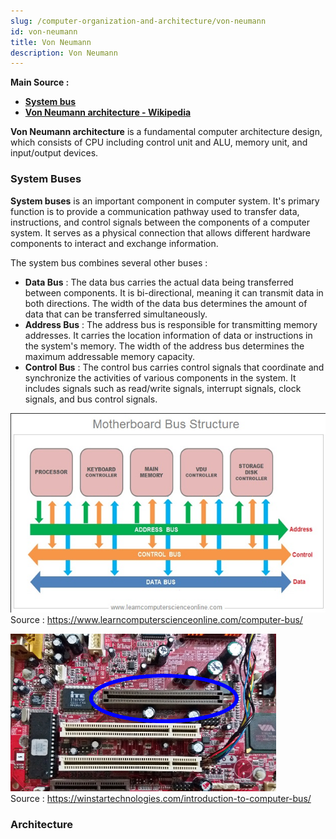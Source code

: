 ```yaml
---
slug: /computer-organization-and-architecture/von-neumann
id: von-neumann
title: Von Neumann
description: Von Neumann
---
```


**Main Source :**

- **[System bus](https://en.wikipedia.org/wiki/System_bus)**
- **[Von Neumann architecture - Wikipedia](https://en.wikipedia.org/wiki/Von_Neumann_architecture)**

**Von Neumann architecture** is a fundamental computer architecture design, which consists of CPU including control unit and ALU, memory unit, and input/output devices.

### System Buses

**System buses** is an important component in computer system. It's primary function is to provide a communication pathway used to transfer data, instructions, and control signals between the components of a computer system. It serves as a physical connection that allows different hardware components to interact and exchange information.

The system bus combines several other buses :

- **Data Bus** : The data bus carries the actual data being transferred between components. It is bi-directional, meaning it can transmit data in both directions. The width of the data bus determines the amount of data that can be transferred simultaneously.
- **Address Bus** : The address bus is responsible for transmitting memory addresses. It carries the location information of data or instructions in the system's memory. The width of the address bus determines the maximum addressable memory capacity.
- **Control Bus** : The control bus carries control signals that coordinate and synchronize the activities of various components in the system. It includes signals such as read/write signals, interrupt signals, clock signals, and bus control signals.

![System Bus](./system-bus.png)  
Source : https://www.learncomputerscienceonline.com/computer-bus/

![System Bus in hardware](./system-bus-img.png)  
Source : https://winstartechnologies.com/introduction-to-computer-bus/

### Architecture
